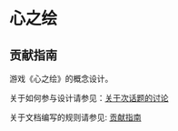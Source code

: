 # 心之绘

## 贡献指南

游戏《心之绘》的概念设计。

关于如何参与设计请参见：[关于次话题的讨论](https://github.com/FrontierDecipherer/GameProject/discussions/11)

关于文档编写的规则请参见: [贡献指南](rule-when-contribute.md)
